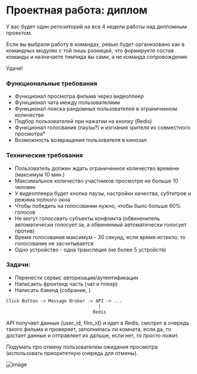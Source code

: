 # Проектная работа: диплом

У вас будет один репозиторий на все 4 недели работы над дипломным проектом. 

Если вы выбрали работу в командах, ревью будет организовано как в командных модулях с той лишь разницей, что формируете состав команды и назначаете тимлида вы сами, а не команда сопровождения.

Удачи!

### Функциональные требования

- Функционал просмотра фильма через видеоплеер
- Функционал чата между пользователями
- Функционал поиска рандомных пользователей в ограниченном количестве
- Подбор пользователей при нажатии на кнопку (Redis)
- Функционал голосвания (паузы?) и изгнания зрителя из совместного просмотра*
- Возможность возвращения пользователя в кинозал

### Технические требования

- Пользователь должен ждать ограниченное количество времени (максимум 10 мин.)
- Максимальное количество участников просмотре не больше 10 человек
- У видеоплеера будет кнопка паузы, настройки качества, субтитров и режима полного окна
- Чтобы победить на голосовании нужно, чтобы было больше 60% голосов
- Не могут голосовать субъекты конфликта (обвиненитель автоматически голосует за, а обвиняемый автоматически голосует против)
- Время голосования максимум - 30 секунд, если время истекло, то голосование не засчитывается
- Одно устройство - одна трансляция (не более 5 устройств)

### Задачи:

- Перенести сервис авторизации/аутентификации
- Написанть фронтенд часть (чат и плеер)
- Написать бэкенд (собрание, )

```txt
Click Button -> Message Broker -> API -> ...
                                   |
                                 Redis
```

API получает данные {user_id, film_id} и идет в Redis, смотрит в очередь такого фильма и проверяет,
заполнилась ли комната, если да, то достает данные и отправляет их дальше, если нет, то просто ложит.

Подумать про отмену пользователем ожидания просмотра (использовать приоритетную очередь для отмены).

![image](https://github.com/no80dy/movie-together-service/assets/127035207/2309b6e4-46b1-4908-be23-5b0777b5960e)




